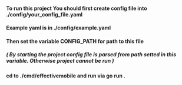 #### To run this project You should first create config file into ./config/your_config_file.yaml

#### Example yaml is in ./config/example.yaml

#### Then set the variable CONFIG_PATH for path to this file

##### ( By starting the project config file is parsed from path setted in this variable. Otherwise project cannot be run )

#### cd to ./cmd/effectivemobile and run via go run .
